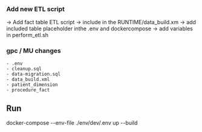 ### Add new ETL script

-> Add fact table ETL script
-> include in the RUNTIME/data_build.xm
-> add included table placeholder inthe .env and dockercompose
-> add variables in perform_etl.sh

### gpc / MU changes 
    - .env
    - cleanup.sql
    - data-migration.sql
    - data_build.xml
    - patient_dimension
    - procedure_fact


## Run
docker-compose --env-file ./env/dev/.env up --build
